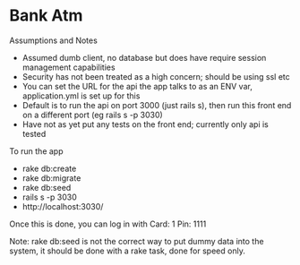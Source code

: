 Bank Atm
=========

Assumptions and Notes

 * Assumed dumb client, no database but does have require session management capabilities
 * Security has not been treated as a high concern; should be using ssl etc
 * You can set the URL for the api the app talks to as an ENV var, application.yml is set up for this
 * Default is to run the api on port 3000 (just rails s), then run this front end on a different port (eg rails s -p 3030)
 * Have not as yet put any tests on the front end; currently only api is tested

To run the app

 * rake db:create
 * rake db:migrate
 * rake db:seed
 * rails s -p 3030
 * http://localhost:3030/

Once this is done, you can log in with Card: 1 Pin: 1111

Note: rake db:seed is not the correct way to put dummy data into the system, it should be done with a rake task, done for speed only.

